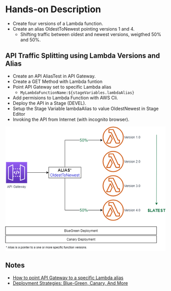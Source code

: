 # Hands-on Description
- Create four versions of a Lambda function.
- Create an alias OldestToNewest pointing versions 1 and 4.
    - Shifting traffic between oldest and newest versions, weigthed 50% and 50%.
## API Traffic Splitting using Lambda Versions and Alias
- Create an API AliasTest in API Gateway.
- Create a GET Method with Lambda funtion
- Point API Gateway set to specific Lambda alias
	- ```MyLambdaFunctionName:${stageVariables.lambdaAlias}```
- Add permisions to Lambda Function with AWS Cli.
- Deploy the API in a Stage (DEVEL).
- Setup the Stage Variable lambdaAlias to  value OldestNewest in Stage Editor
- Invoking the API from Internet (with incognito browser).

![Diagram](../diagrams/png_files/lambda_versions_aliases.png)

## Notes
- [How to point API Gateway to a specific Lambda alias](https://stackoverflow.com/questions/35472724/how-to-point-apigateway-to-a-specific-lambda-alias)
- [Deployment Strategies: Blue-Green, Canary, And More](https://harness.io/blog/blue-green-canary-deployment-strategies/)